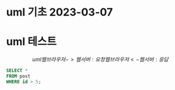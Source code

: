 # uml 기초 2023-03-07

# uml 테스트
$$uml
웹브라우저 -> 웹서버 : 요청
웹브라우저 <- 웹서버 : 응답
$$

```sql
SELECT *
FROM post
WHERE id > 5;
```